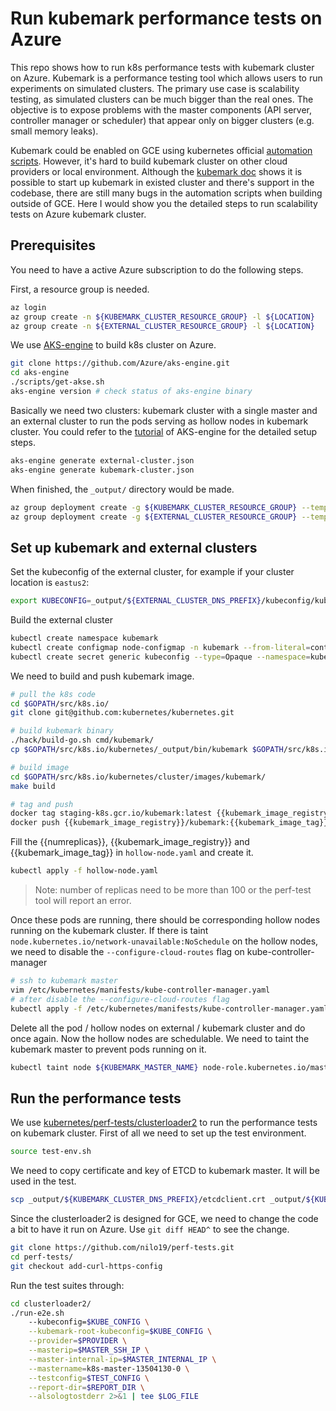 # Run kubemark performance tests on Azure

This repo shows how to run k8s performance tests with kubemark cluster on Azure. Kubemark is a performance testing tool which allows users to run experiments on simulated clusters. The primary use case is scalability testing, as simulated clusters can be much bigger than the real ones. The objective is to expose problems with the master components (API server, controller manager or scheduler) that appear only on bigger clusters (e.g. small memory leaks).

Kubemark could be enabled on GCE using kubernetes official [automation scripts](https://github.com/kubernetes/kubernetes/tree/master/test/kubemark). However, it's hard to build kubemark cluster on other cloud providers or local environment. Although the [kubemark doc](https://github.com/kubernetes/community/blob/master/contributors/devel/sig-scalability/kubemark-guide.md) shows it is possible to start up kubemark in existed cluster and there's support in the codebase, there are still many bugs in the automation scripts when building outside of GCE. Here I would show you the detailed steps to run scalability tests on Azure kubemark cluster.

## Prerequisites

You need to have a active Azure subscription to do the following steps.

First, a resource group is needed.

```bash
az login
az group create -n ${KUBEMARK_CLUSTER_RESOURCE_GROUP} -l ${LOCATION}
az group create -n ${EXTERNAL_CLUSTER_RESOURCE_GROUP} -l ${LOCATION}
```

We use [AKS-engine](https://github.com/Azure/aks-engine) to build k8s cluster on Azure.

```bash
git clone https://github.com/Azure/aks-engine.git
cd aks-engine
./scripts/get-akse.sh
aks-engine version # check status of aks-engine binary
```

Basically we need two clusters: kubemark cluster with a single master and an external cluster to run the pods serving as hollow nodes in kubemark cluster. You could refer to the [tutorial](https://github.com/Azure/aks-engine/blob/master/docs/tutorials/README.md) of AKS-engine for the detailed setup steps.

```bash
aks-engine generate external-cluster.json
aks-engine generate kubemark-cluster.json
```

When finished, the `_output/` directory would be made.

```bash
az group deployment create -g ${KUBEMARK_CLUSTER_RESOURCE_GROUP} --template-file _output/${KUBEMARK_CLUSTER_DNS_PREFIX}/azuredeploy.json --parameters _output/${KUBEMARK_CLUSTER_DNS_PREFIX}/azuredeploy.parameters.json
az group deployment create -g ${EXTERNAL_CLUSTER_RESOURCE_GROUP} --template-file _output/${EXTERNAL_CLUSTER_DNS_PREFIX}/azuredeploy.json --parameters _output/${EXTERNAL_CLUSTER_DNS_PREFIX}/azuredeploy.parameters.json
```

## Set up kubemark and external clusters

Set the kubeconfig of the external cluster, for example if your cluster location is `eastus2`:

```bash
export KUBECONFIG=_output/${EXTERNAL_CLUSTER_DNS_PREFIX}/kubeconfig/kubeconfig.eastus2.json
```

Build the external cluster

```bash
kubectl create namespace kubemark
kubectl create configmap node-configmap -n kubemark --from-literal=content.type="test-cluster"
kubectl create secret generic kubeconfig --type=Opaque --namespace=kubemark --from-file=kubelet.kubeconfig=_output/${KUBEMARK_CLUSTER_DNS_PREFIX}/kubeconfig/kubeconfig.eastus2.json --from-file=kubeproxy.kubeconfig=_output/${KUBEMARK_CLUSTER_DNS_PREFIX}/kubeconfig/kubeconfig.eastus2.json
```

We need to build and push kubemark image.

```bash
# pull the k8s code
cd $GOPATH/src/k8s.io/
git clone git@github.com:kubernetes/kubernetes.git

# build kubemark binary
./hack/build-go.sh cmd/kubemark/
cp $GOPATH/src/k8s.io/kubernetes/_output/bin/kubemark $GOPATH/src/k8s.io/kubernetes/cluster/images/kubemark/

# build image
cd $GOPATH/src/k8s.io/kubernetes/cluster/images/kubemark/
make build

# tag and push
docker tag staging-k8s.gcr.io/kubemark:latest {{kubemark_image_registry}}/kubemark:{{kubemark_image_tag}}
docker push {{kubemark_image_registry}}/kubemark:{{kubemark_image_tag}}
```

Fill the {{numreplicas}}, {{kubemark_image_registry}} and {{kubemark_image_tag}} in `hollow-node.yaml` and create it.

```bash
kubectl apply -f hollow-node.yaml
```

> Note: number of replicas need to be more than 100 or the perf-test tool will report an error.

Once these pods are running, there should be corresponding hollow nodes running on the kubemark cluster. If there is taint `node.kubernetes.io/network-unavailable:NoSchedule` on the hollow nodes, we need to disable the `--configure-cloud-routes` flag on kube-controller-manager

```bash
# ssh to kubemark master
vim /etc/kubernetes/manifests/kube-controller-manager.yaml
# after disable the --configure-cloud-routes flag
kubectl apply -f /etc/kubernetes/manifests/kube-controller-manager.yaml
```

Delete all the pod / hollow nodes on external / kubemark cluster and do once again. Now the hollow nodes are schedulable. We need to taint the kubemark master to prevent pods running on it.

```bash
kubectl taint node ${KUBEMARK_MASTER_NAME} node-role.kubernetes.io/master=:NoSchedule
```

## Run the performance tests

We use [kubernetes/perf-tests/clusterloader2](https://github.com/kubernetes/perf-tests/clusterloader2) to run the performance tests on kubemark cluster. First of all we need to set up the test environment.

```bash
source test-env.sh
```

We need to copy certificate and key of ETCD to kubemark master. It will be used in the test.

```bash
scp _output/${KUBEMARK_CLUSTER_DNS_PREFIX}/etcdclient.crt _output/${KUBEMARK_CLUSTER_DNS_PREFIX}/etcdclient.key azureuser@${KUBEMARK_MASTER_IP}:~/
```

Since the clusterloader2 is designed for GCE, we need to change the code a bit to have it run on Azure. Use `git diff HEAD^` to see the change.

```bash
git clone https://github.com/nilo19/perf-tests.git
cd perf-tests/
git checkout add-curl-https-config
```

Run the test suites through:

```bash
cd clusterloader2/
./run-e2e.sh
    --kubeconfig=$KUBE_CONFIG \
    --kubemark-root-kubeconfig=$KUBE_CONFIG \
    --provider=$PROVIDER \
    --masterip=$MASTER_SSH_IP \
    --master-internal-ip=$MASTER_INTERNAL_IP \
    --mastername=k8s-master-13504130-0 \
    --testconfig=$TEST_CONFIG \
    --report-dir=$REPORT_DIR \
    --alsologtostderr 2>&1 | tee $LOG_FILE
```
